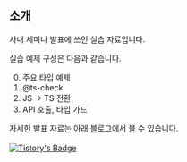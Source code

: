 ## 소개
사내 세미나 발표에 쓰인 실습 자료입니다.

실습 예제 구성은 다음과 같습니다.

0. 주요 타입 예제
1. @ts-check
2. JS -> TS 전환
3. API 호출, 타입 가드

자세한 발표 자료는 아래 블로그에서 볼 수 있습니다.</br></br>
[![Tistory's Badge](https://github-readme-tistory-card.vercel.app/api/badge?name=gardenii)](https://jwc406.tistory.com/entry/%EC%84%B8%EB%AF%B8%EB%82%98-%ED%83%80%EC%9E%85%EC%8A%A4%ED%81%AC%EB%A6%BD%ED%8A%B8%EB%A1%9C-%EB%8D%94-%EB%82%98%EC%9D%80-%EC%BD%94%EB%93%9C-%EC%9E%91%EC%84%B1%ED%95%98%EA%B8%B0)
